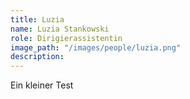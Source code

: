 ```yaml
---
title: Luzia
name: Luzia Stankowski
role: Dirigierassistentin
image_path: "/images/people/luzia.png"
description: 
---
```


Ein kleiner Test